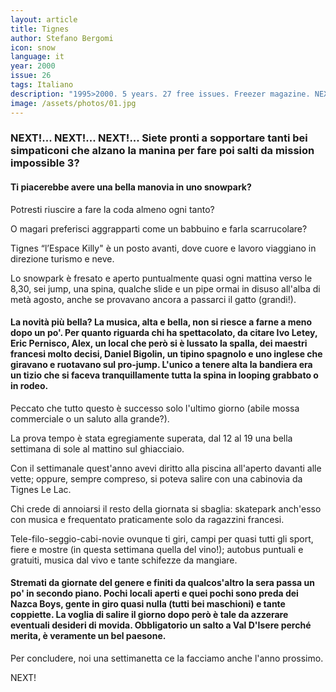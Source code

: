 ```yaml
---
layout: article
title: Tignes
author: Stefano Bergomi
icon: snow
language: it
year: 2000
issue: 26
tags: Italiano
description: "1995>2000. 5 years. 27 free issues. Freezer magazine. NEXT!... NEXT!... NEXT!... Siete pronti a sopportare tanti bei simpaticoni che alzano la manina per fare poi salti da mission impossible 3?"
image: /assets/photos/01.jpg
---
```


### NEXT!... NEXT!... NEXT!... Siete pronti a sopportare tanti bei simpaticoni che alzano la manina per fare poi salti da mission impossible 3?

#### Ti piacerebbe avere una bella manovia in uno snowpark?

Potresti riuscire a fare la coda almeno ogni tanto?

O magari preferisci aggrapparti come un babbuino e farla scarrucolare?

Tignes “l’Espace Killy" è un posto avanti, dove cuore e lavoro viaggiano in direzione turismo e neve.

Lo snowpark è fresato e aperto puntualmente quasi ogni mattina verso le 8,30, sei jump, una spina, qualche slide e un pipe ormai in disuso all'alba di metà agosto, anche se provavano ancora a passarci il gatto (grandi!).

#### La novità più bella? La musica, alta e bella, non si riesce a farne a meno dopo un po'. Per quanto riguarda chi ha spettacolato, da citare Ivo Letey, Eric Pernisco, Alex, un local che però si è lussato la spalla, dei maestri francesi molto decisi, Daniel Bigolin, un tipino spagnolo e uno inglese che giravano e ruotavano sul pro-jump. L'unico a tenere alta la bandiera era un tizio che si faceva tranquillamente tutta la spina in looping grabbato o in rodeo.

Peccato che tutto questo è successo solo l'ultimo giorno (abile mossa commerciale o un saluto alla grande?).

La prova tempo è stata egregiamente superata, dal 12 al 19 una bella settimana di sole al mattino sul ghiacciaio.

Con il settimanale quest'anno avevi diritto alla piscina all'aperto davanti alle vette; oppure, sempre compreso, si poteva salire con una cabinovia da Tignes Le Lac.

Chi crede di annoiarsi il resto della giornata si sbaglia: skatepark anch'esso con musica e frequentato praticamente solo da ragazzini francesi.

Tele-filo-seggio-cabi-novie ovunque ti giri, campi per quasi tutti gli sport, fiere e mostre (in questa settimana quella del vino!); autobus puntuali e gratuiti, musica dal vivo e tante schifezze da mangiare.

#### Stremati da giornate del genere e finiti da qualcos'altro la sera passa un po' in secondo piano. Pochi locali aperti e quei pochi sono preda dei Nazca Boys, gente in giro quasi nulla (tutti bei maschioni) e tante coppiette. La voglia di salire il giorno dopo però è tale da azzerare eventuali desideri di movida. Obbligatorio un salto a Val D'Isere perché merita, è veramente un bel paesone.

Per concludere, noi una settimanetta ce la facciamo anche l'anno prossimo.

NEXT!
